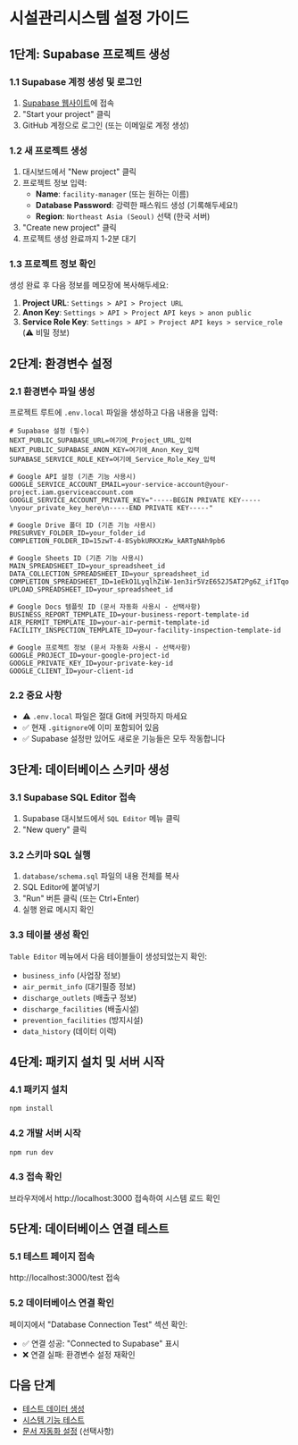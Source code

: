# 시설관리시스템 설정 가이드

## 1단계: Supabase 프로젝트 생성

### 1.1 Supabase 계정 생성 및 로그인
1. [Supabase 웹사이트](https://supabase.com)에 접속
2. "Start your project" 클릭
3. GitHub 계정으로 로그인 (또는 이메일로 계정 생성)

### 1.2 새 프로젝트 생성
1. 대시보드에서 "New project" 클릭
2. 프로젝트 정보 입력:
   - **Name**: `facility-manager` (또는 원하는 이름)
   - **Database Password**: 강력한 패스워드 생성 (기록해두세요!)
   - **Region**: `Northeast Asia (Seoul)` 선택 (한국 서버)
3. "Create new project" 클릭
4. 프로젝트 생성 완료까지 1-2분 대기

### 1.3 프로젝트 정보 확인
생성 완료 후 다음 정보를 메모장에 복사해두세요:

1. **Project URL**: `Settings > API > Project URL`
2. **Anon Key**: `Settings > API > Project API keys > anon public`
3. **Service Role Key**: `Settings > API > Project API keys > service_role` (⚠️ 비밀 정보)

## 2단계: 환경변수 설정

### 2.1 환경변수 파일 생성
프로젝트 루트에 `.env.local` 파일을 생성하고 다음 내용을 입력:

```env
# Supabase 설정 (필수)
NEXT_PUBLIC_SUPABASE_URL=여기에_Project_URL_입력
NEXT_PUBLIC_SUPABASE_ANON_KEY=여기에_Anon_Key_입력
SUPABASE_SERVICE_ROLE_KEY=여기에_Service_Role_Key_입력

# Google API 설정 (기존 기능 사용시)
GOOGLE_SERVICE_ACCOUNT_EMAIL=your-service-account@your-project.iam.gserviceaccount.com
GOOGLE_SERVICE_ACCOUNT_PRIVATE_KEY="-----BEGIN PRIVATE KEY-----\nyour_private_key_here\n-----END PRIVATE KEY-----"

# Google Drive 폴더 ID (기존 기능 사용시)
PRESURVEY_FOLDER_ID=your_folder_id
COMPLETION_FOLDER_ID=15zwT-4-8SybkURKXzKw_kARTgNAh9pb6

# Google Sheets ID (기존 기능 사용시)
MAIN_SPREADSHEET_ID=your_spreadsheet_id
DATA_COLLECTION_SPREADSHEET_ID=your_spreadsheet_id
COMPLETION_SPREADSHEET_ID=1eEkO1LyqlhZiW-1en3ir5VzE652J5AT2Pg6Z_if1Tqo
UPLOAD_SPREADSHEET_ID=your_spreadsheet_id

# Google Docs 템플릿 ID (문서 자동화 사용시 - 선택사항)
BUSINESS_REPORT_TEMPLATE_ID=your-business-report-template-id
AIR_PERMIT_TEMPLATE_ID=your-air-permit-template-id
FACILITY_INSPECTION_TEMPLATE_ID=your-facility-inspection-template-id

# Google 프로젝트 정보 (문서 자동화 사용시 - 선택사항)
GOOGLE_PROJECT_ID=your-google-project-id
GOOGLE_PRIVATE_KEY_ID=your-private-key-id
GOOGLE_CLIENT_ID=your-client-id
```

### 2.2 중요 사항
- ⚠️ `.env.local` 파일은 절대 Git에 커밋하지 마세요
- ✅ 현재 `.gitignore`에 이미 포함되어 있음
- ✅ Supabase 설정만 있어도 새로운 기능들은 모두 작동합니다

## 3단계: 데이터베이스 스키마 생성

### 3.1 Supabase SQL Editor 접속
1. Supabase 대시보드에서 `SQL Editor` 메뉴 클릭
2. "New query" 클릭

### 3.2 스키마 SQL 실행
1. `database/schema.sql` 파일의 내용 전체를 복사
2. SQL Editor에 붙여넣기
3. "Run" 버튼 클릭 (또는 Ctrl+Enter)
4. 실행 완료 메시지 확인

### 3.3 테이블 생성 확인
`Table Editor` 메뉴에서 다음 테이블들이 생성되었는지 확인:
- `business_info` (사업장 정보)
- `air_permit_info` (대기필증 정보)
- `discharge_outlets` (배출구 정보)
- `discharge_facilities` (배출시설)
- `prevention_facilities` (방지시설)
- `data_history` (데이터 이력)

## 4단계: 패키지 설치 및 서버 시작

### 4.1 패키지 설치
```bash
npm install
```

### 4.2 개발 서버 시작
```bash
npm run dev
```

### 4.3 접속 확인
브라우저에서 http://localhost:3000 접속하여 시스템 로드 확인

## 5단계: 데이터베이스 연결 테스트

### 5.1 테스트 페이지 접속
http://localhost:3000/test 접속

### 5.2 데이터베이스 연결 확인
페이지에서 "Database Connection Test" 섹션 확인:
- ✅ 연결 성공: "Connected to Supabase" 표시
- ❌ 연결 실패: 환경변수 설정 재확인

## 다음 단계
- [테스트 데이터 생성](#테스트-데이터-생성)
- [시스템 기능 테스트](#기능-테스트)
- [문서 자동화 설정](#문서-자동화-설정) (선택사항)